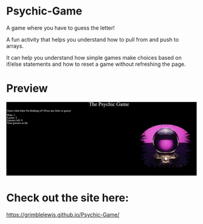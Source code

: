 # Psychic-Game
A game where you have to guess the letter!

A fun activity that helps you understand how to pull from and push to arrays.

It can help you understand how simple games make choices based on if/else statements and how to reset a game without refreshing the page.

# Preview

![Psychic Game Preview](./assets/images/psychicgamepreview.png)

# Check out the site here:

https://grimblelewis.github.io/Psychic-Game/
